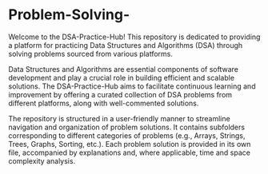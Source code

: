 # Problem-Solving-

Welcome to the DSA-Practice-Hub! This repository is dedicated to providing a platform for practicing Data Structures and Algorithms (DSA) through solving problems sourced from various platforms. 

Data Structures and Algorithms are essential components of software development and play a crucial role in building efficient and scalable solutions. 
The DSA-Practice-Hub aims to facilitate continuous learning and improvement by offering a curated collection of DSA problems from different platforms, 
along with well-commented solutions.

The repository is structured in a user-friendly manner to streamline navigation and organization of problem solutions.
It contains subfolders corresponding to different categories of problems (e.g., Arrays, Strings, Trees, Graphs, Sorting, etc.). Each problem solution is provided in its own file, accompanied by explanations and, where applicable, time and space complexity analysis.

